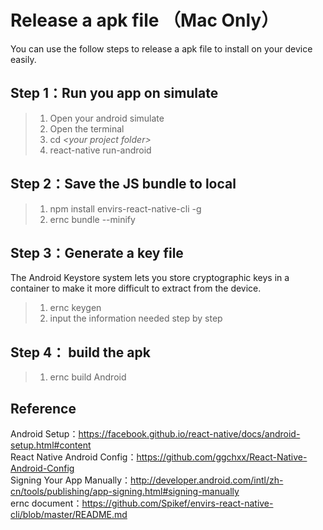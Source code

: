 # Release a apk file （Mac Only）

You can use the follow steps to release a apk file to install on your device easily.

## Step 1：Run you app on simulate

> 1. Open your android simulate
> 2. Open the terminal
> 3. cd *\<your project folder\>*
> 4. react-native run-android

## Step 2：Save the JS bundle to local

> 1. npm install envirs-react-native-cli -g
> 2. ernc bundle --minify

## Step 3：Generate a key file
The Android Keystore system lets you store cryptographic keys in a container to make it more difficult to extract from the device.

> 1. ernc keygen
> 2. input the information needed step by step

## Step 4： build the apk
> 1. ernc build Android

## Reference

Android Setup：https://facebook.github.io/react-native/docs/android-setup.html#content  
React Native Android Config：https://github.com/ggchxx/React-Native-Android-Config  
Signing Your App Manually：http://developer.android.com/intl/zh-cn/tools/publishing/app-signing.html#signing-manually  
ernc document：https://github.com/Spikef/envirs-react-native-cli/blob/master/README.md